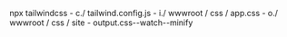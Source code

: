 ﻿
npx tailwindcss - c./ tailwind.config.js - i./ wwwroot / css / app.css - o./ wwwroot / css / site - output.css--watch--minify
